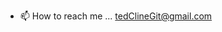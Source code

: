 <!---
- 👋 Hi, I’m @tedcline
- 👀 I’m interested in ...
- 🌱 I’m currently learning ...
- 💞️ I’m looking to collaborate on ...
--->

- 📫 How to reach me ... tedClineGit@gmail.com

<!---
tedcline/tedcline is a ✨ special ✨ repository because its `README.md` (this file) appears on your GitHub profile.
You can click the Preview link to take a look at your changes.
--->
